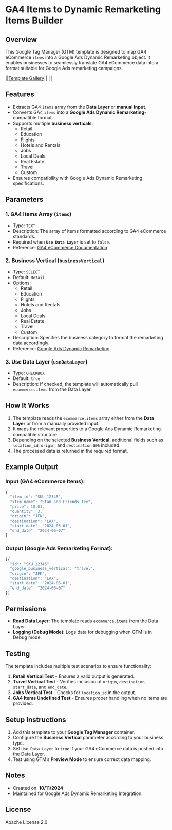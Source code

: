 # GA4 Items to Dynamic Remarketing Items Builder

## Overview

This Google Tag Manager (GTM) template is designed to map GA4 eCommerce `items` into a Google Ads Dynamic Remarketing object. It enables businesses to seamlessly translate GA4 eCommerce data into a format suitable for Google Ads remarketing campaigns.

||[Template Gallery](https://tagmanager.google.com/gallery/#/owners/paolobtl/templates/gtm-template-ga4-items_rmkt-builder)||
| |
## Features

- Extracts GA4 `items` array from the **Data Layer** or **manual input**.
- Converts GA4 `items` into a **Google Ads Dynamic Remarketing**-compatible format.
- Supports multiple **business verticals**:
  - Retail
  - Education
  - Flights
  - Hotels and Rentals
  - Jobs
  - Local Deals
  - Real Estate
  - Travel
  - Custom
- Ensures compatibility with Google Ads Dynamic Remarketing specifications.

## Parameters

### **1. GA4 Items Array** (`items`)

- Type: `TEXT`
- Description: The array of items formatted according to GA4 eCommerce standards.
- Required when **`Use Data Layer`** is set to `false`.
- Reference: [GA4 eCommerce Documentation](https://developers.google.com/analytics/devguides/collection/ga4/ecommerce?client_type=gtm)

### **2. Business Vertical** (`businessVertical`)

- Type: `SELECT`
- Default: `Retail`
- Options:
  - Retail
  - Education
  - Flights
  - Hotels and Rentals
  - Jobs
  - Local Deals
  - Real Estate
  - Travel
  - Custom
- Description: Specifies the business category to format the remarketing data accordingly.
- Reference: [Google Ads Dynamic Remarketing](https://support.google.com/google-ads/answer/7305793?hl=en)

### **3. Use Data Layer** (`useDataLayer`)

- Type: `CHECKBOX`
- Default: `true`
- Description: If checked, the template will automatically pull `ecommerce.items` from the Data Layer.

## How It Works

1. The template reads the `ecommerce.items` array either from the **Data Layer** or from a manually provided input.
2. It maps the relevant properties to a Google Ads Dynamic Remarketing-compatible structure.
3. Depending on the selected **Business Vertical**, additional fields such as `location_id`, `origin`, and `destination` are included.
4. The processed data is returned in the required format.

## Example Output

### Input (GA4 eCommerce Items):

```js
{
  "item_id": "SKU_12345",
  "item_name": "Stan and Friends Tee",
  "price": 10.01,
  "quantity": 3,
  "origin": "JFK",
  "destination": "LAX",
  "start_date": "2024-06-01",
  "end_date": "2024-06-07"
}
```

### Output (Google Ads Remarketing Format):

```js
[{
  "id": "SKU_12345",
  "google_business_vertical": "travel",
  "origin": "JFK",
  "destination": "LAX",
  "start_date": "2024-06-01",
  "end_date": "2024-06-07"
}]
```

## Permissions

- **Read Data Layer**: The template reads `ecommerce.items` from the Data Layer.
- **Logging (Debug Mode)**: Logs data for debugging when GTM is in Debug mode.

## Testing

The template includes multiple test scenarios to ensure functionality:

1. **Retail Vertical Test** - Ensures a valid output is generated.
2. **Travel Vertical Test** - Verifies inclusion of `origin`, `destination`, `start_date`, and `end_date`.
3. **Jobs Vertical Test** - Checks for `location_id` in the output.
4. **GA4 Items Undefined Test** - Ensures proper handling when no items are provided.

## Setup Instructions

1. Add this template to your **Google Tag Manager** container.
2. Configure the **Business Vertical** parameter according to your business type.
3. Set `Use Data Layer` to `true` if your GA4 eCommerce data is pushed into the Data Layer.
4. Test using GTM’s **Preview Mode** to ensure correct data mapping.

## Notes

- Created on: **10/11/2024**
- Maintained for Google Ads Dynamic Remarketing Integration.

## License
Apache License 2.0

